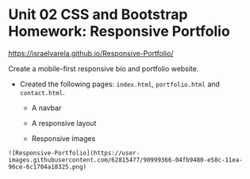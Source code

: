 # Unit 02 CSS and Bootstrap Homework: Responsive Portfolio

https://israelvarela.github.io/Responsive-Portfolio/

Create a mobile-first responsive bio and portfolio website.


* Created the following pages: `index.html`, `portfolio.html` and `contact.html`.

   * A navbar

   * A responsive layout

   * Responsive images

```
![Responsive-Portfolio](https://user-images.githubusercontent.com/62815477/90999366-04fb9480-e58c-11ea-96ce-6c1704a18325.png)

